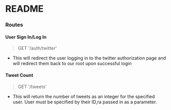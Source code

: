 # README

### Routes

#### User Sign In/Log In
> GET '/auth/twitter'
+ This will redirect the user logging in to the twitter authorization page and will redirect them back to our root upon successful login

#### Tweet Count
> GET '/tweets'
+ This will return the number of tweets as an integer for the specified user.  User must be specified by their ID,ra passed in as a parameter.
